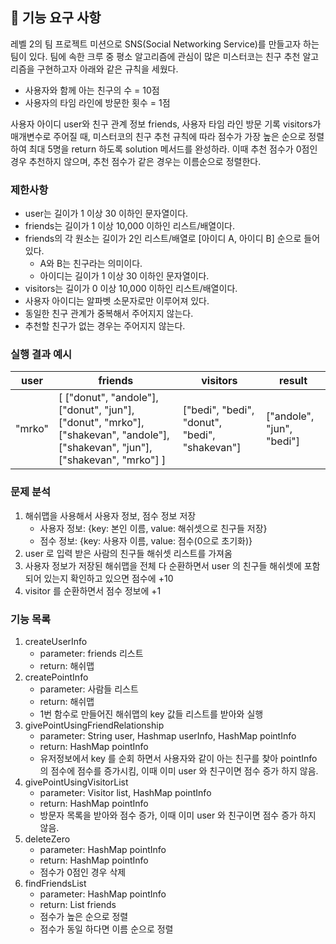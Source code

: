 ## 🚀 기능 요구 사항

레벨 2의 팀 프로젝트 미션으로 SNS(Social Networking Service)를 만들고자 하는 팀이 있다. 팀에 속한 크루 중 평소 알고리즘에 관심이 많은 미스터코는 친구 추천 알고리즘을 구현하고자 아래와 같은 규칙을 세웠다.

- 사용자와 함께 아는 친구의 수 = 10점 
- 사용자의 타임 라인에 방문한 횟수 = 1점

사용자 아이디 user와 친구 관계 정보 friends, 사용자 타임 라인 방문 기록 visitors가 매개변수로 주어질 때, 미스터코의 친구 추천 규칙에 따라 점수가 가장 높은 순으로 정렬하여 최대 5명을 return 하도록 solution 메서드를 완성하라. 이때 추천 점수가 0점인 경우 추천하지 않으며, 추천 점수가 같은 경우는 이름순으로 정렬한다.

### 제한사항

- user는 길이가 1 이상 30 이하인 문자열이다.
- friends는 길이가 1 이상 10,000 이하인 리스트/배열이다.
- friends의 각 원소는 길이가 2인 리스트/배열로 [아이디 A, 아이디 B] 순으로 들어있다.
  - A와 B는 친구라는 의미이다.
  - 아이디는 길이가 1 이상 30 이하인 문자열이다.
- visitors는 길이가 0 이상 10,000 이하인 리스트/배열이다.
- 사용자 아이디는 알파벳 소문자로만 이루어져 있다.
- 동일한 친구 관계가 중복해서 주어지지 않는다.
- 추천할 친구가 없는 경우는 주어지지 않는다.

### 실행 결과 예시

| user | friends | visitors | result |
| --- | --- | --- | --- |
| "mrko" | [ ["donut", "andole"], ["donut", "jun"], ["donut", "mrko"], ["shakevan", "andole"], ["shakevan", "jun"], ["shakevan", "mrko"] ] | ["bedi", "bedi", "donut", "bedi", "shakevan"] | ["andole", "jun", "bedi"] |

### 문제 분석
1. 해쉬맵을 사용해서 사용자 정보, 점수 정보 저장
   - 사용자 정보: {key: 본인 이름, value: 해쉬셋으로 친구들 저장}
   - 점수 정보: {key: 사용자 이름, value: 점수(0으로 초기화)}
2. user 로 입력 받은 사람의 친구들 해쉬셋 리스트를 가져옴
3. 사용자 정보가 저장된 해쉬맵을 전체 다 순환하면서 user 의 친구들 해쉬셋에 포함되어 있는지 확인하고 있으면 점수에 +10
4.  visitor 를 순환하면서 점수 정보에 +1

### 기능 목록
1. createUserInfo
   - parameter: friends 리스트
   - return: 해쉬맵
2. createPointInfo
   - parameter: 사람들 리스트
   - return: 해쉬맵
   - 1번 함수로 만들어진 해쉬맵의 key 값들 리스트를 받아와 실행
3. givePointUsingFriendRelationship
   - parameter: String user, Hashmap userInfo, HashMap pointInfo
   - return: HashMap pointInfo
   - 유저정보에서 key 를 순회 하면서 사용자와 같이 아는 친구를 찾아 pointInfo 의 점수에 점수를 증가시킴, 이때 이미 user 와 친구이면 점수 증가 하지 않음.
4. givePointUsingVisitorList
    - parameter: Visitor list, HashMap pointInfo
    - return: HashMap pointInfo
    - 방문자 목록을 받아와 점수 증가, 이때 이미 user 와 친구이면 점수 증가 하지 않음.
5. deleteZero
   - parameter: HashMap pointInfo
   - return: HashMap pointInfo
   - 점수가 0점인 경우 삭제
6. findFriendsList
   - parameter: HashMap pointInfo
   - return: List<String> friends
   - 점수가 높은 순으로 정렬
   - 점수가 동일 하다면 이름 순으로 정렬